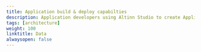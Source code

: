 ```yaml
---
title: Application build & deploy capabilties
description: Application developers using Altinn Studio to create Applications have access to build & deploy capabilties
tags: [architecture]
weight: 100
linktitle: Data
alwaysopen: false
---
```


